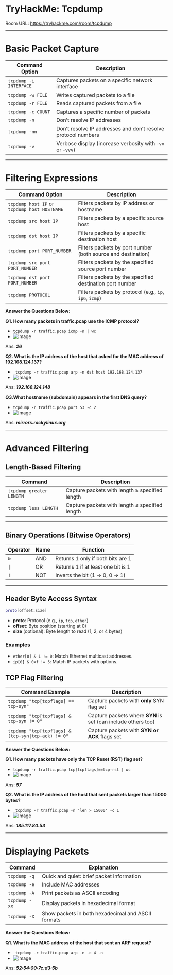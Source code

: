 # TryHackMe: Tcpdump

Room URL: https://tryhackme.com/room/tcpdump

---
# Basic Packet Capture

| Command Option        | Description                                                        |
|-----------------------|--------------------------------------------------------------------|
| `tcpdump -i INTERFACE`| Captures packets on a specific network interface                   |
| `tcpdump -w FILE`     | Writes captured packets to a file                                  |
| `tcpdump -r FILE`     | Reads captured packets from a file                                 |
| `tcpdump -c COUNT`    | Captures a specific number of packets                              |
| `tcpdump -n`          | Don’t resolve IP addresses                                          |
| `tcpdump -nn`         | Don’t resolve IP addresses and don’t resolve protocol numbers       |
| `tcpdump -v`          | Verbose display (increase verbosity with `-vv` or `-vvv`)          |

---
# Filtering Expressions

| Command Option                              | Description                                                                 |
|---------------------------------------------|-----------------------------------------------------------------------------|
| `tcpdump host IP` or `tcpdump host HOSTNAME`| Filters packets by IP address or hostname                                  |
| `tcpdump src host IP`                       | Filters packets by a specific source host                                  |
| `tcpdump dst host IP`                       | Filters packets by a specific destination host                             |
| `tcpdump port PORT_NUMBER`                  | Filters packets by port number (both source and destination)               |
| `tcpdump src port PORT_NUMBER`              | Filters packets by the specified source port number                        |
| `tcpdump dst port PORT_NUMBER`              | Filters packets by the specified destination port number                   |
| `tcpdump PROTOCOL`                          | Filters packets by protocol (e.g., `ip`, `ip6`, `icmp`)                    |


**Answer the Questions Below:**

**Q1. How many packets in traffic.pcap use the ICMP protocol?**
-  `tcpdump -r traffic.pcap icmp -n | wc`
-  ![image](https://github.com/user-attachments/assets/a2856abf-4e66-415f-9a02-8ec7000e3b23)

Ans: ***26***

**Q2. What is the IP address of the host that asked for the MAC address of 192.168.124.137?**
- ` tcpdump -r traffic.pcap arp -n dst host 192.168.124.137`
- ![image](https://github.com/user-attachments/assets/6737500c-19f6-4f1e-b324-8690e4361cfb)

Ans: ***192.168.124.148***

**Q3.What hostname (subdomain) appears in the first DNS query?**

- `tcpdump -r traffic.pcap port 53 -c 2`
- ![image](https://github.com/user-attachments/assets/b0ccd20a-facc-47bd-8255-5b9749b951c9)

Ans: ***mirrors.rockylinux.org***

---
# Advanced Filtering

## Length-Based Filtering

| Command                         | Description                                               |
|----------------------------------|-----------------------------------------------------------|
| `tcpdump greater LENGTH`        | Capture packets with length ≥ specified length            |
| `tcpdump less LENGTH`           | Capture packets with length ≤ specified length            |

---

## Binary Operations (Bitwise Operators)

| Operator | Name | Function                                 |
|----------|------|------------------------------------------|
| `&`      | AND  | Returns 1 only if both bits are 1        |
| `\|`     | OR   | Returns 1 if at least one bit is 1       |
| `!`      | NOT  | Inverts the bit (1 → 0, 0 → 1)           |


---

## Header Byte Access Syntax

```bash
proto[offset:size]
```

- **proto**: Protocol (e.g., `ip`, `tcp`, `ether`)
- **offset**: Byte position (starting at 0)
- **size** (optional): Byte length to read (1, 2, or 4 bytes)

### Examples
- `ether[0] & 1 != 0`: Match Ethernet multicast addresses.
- `ip[0] & 0xf != 5`: Match IP packets with options.


## TCP Flag Filtering

| Command Example                                         | Description                                                    |
|---------------------------------------------------------|----------------------------------------------------------------|
| `tcpdump "tcp[tcpflags] == tcp-syn"`                    | Capture packets with **only** SYN flag set                     |
| `tcpdump "tcp[tcpflags] & tcp-syn != 0"`                | Capture packets where **SYN** is set (can include others too) |
| `tcpdump "tcp[tcpflags] & (tcp-syn\|tcp-ack) != 0"`     | Capture packets with **SYN or ACK** flags set                 |



**Answer the Questions Below:**

**Q1. How many packets have only the TCP Reset (RST) flag set?**
- `tcpdump -r traffic.pcap tcp[tcpflags]==tcp-rst | wc`
- ![image](https://github.com/user-attachments/assets/c1736fbc-a12e-4ab3-ad71-c38cc68092b6)

Ans: ***57***

**Q2. What is the IP address of the host that sent packets larger than 15000 bytes?**

- ` tcpdump -r traffic.pcap -n 'len > 15000' -c 1`
- ![image](https://github.com/user-attachments/assets/b33a7b3f-e9d6-49e1-892f-cea9f573c95f)


Ans: ***185.117.80.53***

---
# Displaying Packets


| Command        | Explanation                                        |
|----------------|----------------------------------------------------|
| `tcpdump -q`   | Quick and quiet: brief packet information          |
| `tcpdump -e`   | Include MAC addresses                              |
| `tcpdump -A`   | Print packets as ASCII encoding                    |
| `tcpdump -xx`  | Display packets in hexadecimal format              |
| `tcpdump -X`   | Show packets in both hexadecimal and ASCII formats |


**Answer the Questions Below:**

**Q1. What is the MAC address of the host that sent an ARP request?**

- ` tcpdump -r traffic.pcap arp -e -c 4 -n`
- ![image](https://github.com/user-attachments/assets/825bcbb9-4551-4c00-b7f0-a4322b38770a)

Ans: ***52:54:00:7c:d3:5b***
